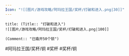 ```yaml
---
Icon: "![[图片/游戏攻略/阿玛拉王国/奖杯/打破和进入.png|30]]"
---
```

```ad-common-bronze-trophy
title: (Title:: "打破和进入")
![[图片/游戏攻略/阿玛拉王国/奖杯/打破和进入.png|100]]

(Comment:: "已撬开50个锁")
```

#阿玛拉王国/奖杯/铜 #奖杯 #奖杯/铜
